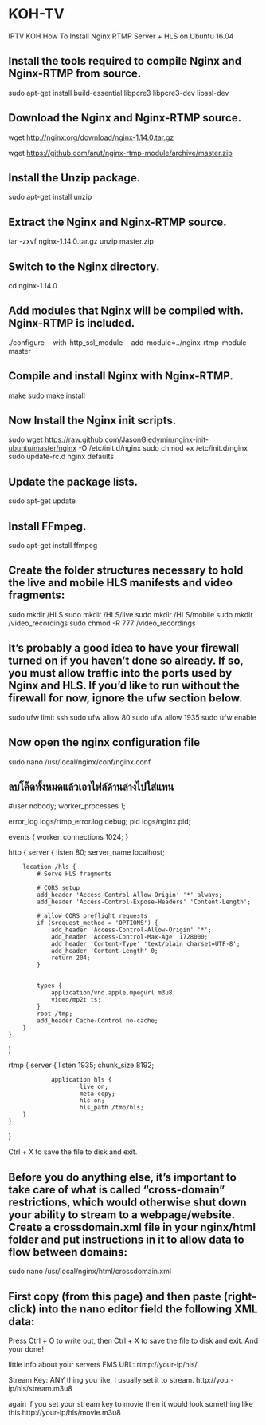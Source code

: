 # KOH-TV
IPTV  KOH
How To Install Nginx RTMP Server + HLS on Ubuntu 16.04 

Install the tools required to compile Nginx and Nginx-RTMP from source.
------------------------------------------------------------------------

sudo apt-get install build-essential libpcre3 libpcre3-dev libssl-dev


Download the Nginx and Nginx-RTMP source.
--------------------------------------------------------------

wget http://nginx.org/download/nginx-1.14.0.tar.gz

wget https://github.com/arut/nginx-rtmp-module/archive/master.zip


Install the Unzip package.
--------------------------------------------

sudo apt-get install unzip


Extract the Nginx and Nginx-RTMP source.
------------------------------------------------

tar -zxvf nginx-1.14.0.tar.gz
unzip master.zip


Switch to the Nginx directory.
-------------------------------------------------

cd nginx-1.14.0


Add modules that Nginx will be compiled with. Nginx-RTMP is included.
--------------------------------------------------------------------------

./configure --with-http_ssl_module --add-module=../nginx-rtmp-module-master


Compile and install Nginx with Nginx-RTMP.
-------------------------------------------------------

make
sudo make install


Now Install the Nginx init scripts.
-----------------------------------------------------------------
sudo wget https://raw.github.com/JasonGiedymin/nginx-init-ubuntu/master/nginx -O /etc/init.d/nginx
sudo chmod +x /etc/init.d/nginx
sudo update-rc.d nginx defaults


Update the package lists.
-----------------------------------------------------------------
sudo apt-get update


Install FFmpeg.
--------------------------------------------------------------------
sudo apt-get install ffmpeg


Create the folder structures necessary to hold the live and mobile HLS manifests and video fragments:
---------------------------------------------------------------------
sudo mkdir /HLS
sudo mkdir /HLS/live
sudo mkdir /HLS/mobile
sudo mkdir /video_recordings
sudo chmod -R 777 /video_recordings


It’s probably a good idea to have your firewall turned on if you haven’t done so already. If so, you must allow traffic into the ports used by Nginx and HLS. If you’d like to run without the firewall for now, ignore the ufw section below.
-----------------------------------------------------------------------------
sudo ufw limit ssh
sudo ufw allow 80
sudo ufw allow 1935
sudo ufw enable


Now open the nginx configuration file
------------------------------------------------------------------------------
sudo nano /usr/local/nginx/conf/nginx.conf


ลบโค๊ดทั้งหมดแล้วเอาไฟล์ด้านล่างไปใส่แทน
---------------------------------------------------------

#user nobody;
worker_processes  1;

error_log  logs/rtmp_error.log debug;
pid        logs/nginx.pid;

events {
    worker_connections  1024;
}

http {
    server {
        listen       80;
        server_name  localhost;

        location /hls {
            # Serve HLS fragments

            # CORS setup
            add_header 'Access-Control-Allow-Origin' '*' always;
            add_header 'Access-Control-Expose-Headers' 'Content-Length';

            # allow CORS preflight requests
            if ($request_method = 'OPTIONS') {
                add_header 'Access-Control-Allow-Origin' '*';
                add_header 'Access-Control-Max-Age' 1728000;
                add_header 'Content-Type' 'text/plain charset=UTF-8';
                add_header 'Content-Length' 0;
                return 204;
            }


            types {
                application/vnd.apple.mpegurl m3u8;
                video/mp2t ts;
            }
            root /tmp;
            add_header Cache-Control no-cache;
        }
    }
}

rtmp {
        server {
                listen 1935;
                chunk_size 8192;

                application hls {
                        live on;
                        meta copy;
                        hls on;
                        hls_path /tmp/hls;
        }
    }
}



Ctrl + X to save the file to disk and exit.

Before you do anything else, it’s important to take care of what is called “cross-domain” restrictions, which would otherwise shut down your ability to stream to a webpage/website. Create a crossdomain.xml file in your nginx/html folder and put instructions in it to allow data to flow between domains:
----------------------------------------------------------------
sudo nano /usr/local/nginx/html/crossdomain.xml


First copy (from this page) and then paste (right-click) into the nano editor field the following XML data:
------------------------------------------------------------------
<?xml version="1.0"?>
<!DOCTYPE cross-domain-policy SYSTEM "http://www.adobe.com/xml/dtds/cross-domain-policy.dtd">
<cross-domain-policy>
<allow-access-from domain="*"/>
</cross-domain-policy>


Press Ctrl + O to write out, then Ctrl + X to save the file to disk and exit.
And your done!

little info about your servers
FMS URL: rtmp://your-ip/hls/

Stream Key: ANY thing you like, I usually set it to stream.
http://your-ip/hls/stream.m3u8

again if you set your stream key to movie then it would look something like this
http://your-ip/hls/movie.m3u8
